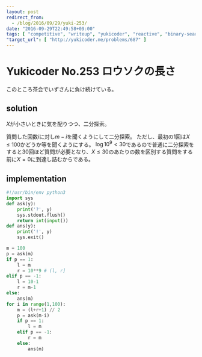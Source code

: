 ```yaml
---
layout: post
redirect_from:
  - /blog/2016/09/29/yuki-253/
date: "2016-09-29T22:49:58+09:00"
tags: [ "competitive", "writeup", "yukicoder", "reactive", "binary-search" ]
"target_url": [ "http://yukicoder.me/problems/687" ]
---
```


# Yukicoder No.253 ロウソクの長さ

このところ茶会でいずさんに負け続けている。

## solution

$X$が小さいときに気を配りつつ、二分探索。

質問した回数$i$に対し$m-i$を聞くようにして二分探索。
ただし、最初の$1$回は$X \le 100$かどうか等を聞くようにする。
$\log{10^9} \lt 30$であるので普通に二分探索をすると$30$回ほど質問が必要となり、$X \le 30$のあたりの数を区別する質問をする前に$X = 0$に到達し詰むからである。

## implementation

``` python
#!/usr/bin/env python3
import sys
def ask(y):
    print('?', y)
    sys.stdout.flush()
    return int(input())
def ans(y):
    print('!', y)
    sys.exit()

m = 100
p = ask(m)
if p == 1:
    l = m
    r = 10**9 # (l, r]
elif p == -1:
    l = 10-1
    r = m-1
else:
    ans(m)
for i in range(1,100):
    m = (l+r+1) // 2
    p = ask(m-i)
    if p == 1:
        l = m
    elif p == -1:
        r = m
    else:
        ans(m)
```
